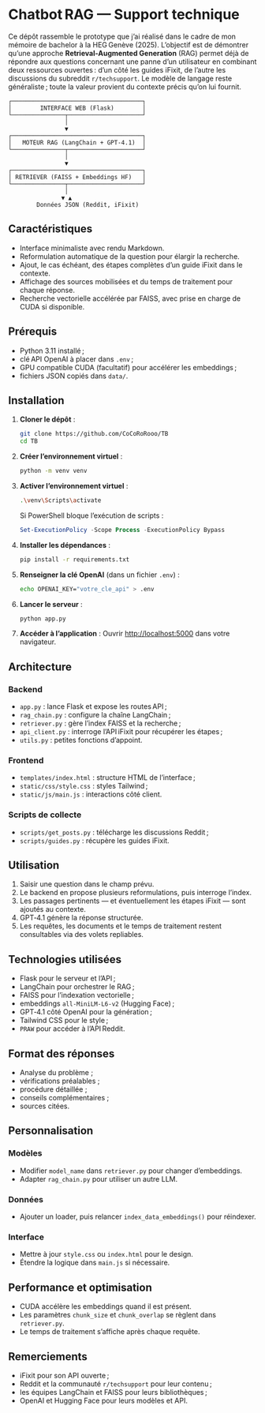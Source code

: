 # Chatbot RAG — Support technique

Ce dépôt rassemble le prototype que j’ai réalisé dans le cadre de mon mémoire de bachelor à la HEG Genève (2025). L’objectif est de démontrer qu’une approche **Retrieval‑Augmented Generation** (RAG) permet déjà de répondre aux questions concernant une panne d’un utilisateur en combinant deux ressources ouvertes : d’un côté les guides iFixit, de l’autre les discussions du subreddit `r/techsupport`. Le modèle de langage reste généraliste ; toute la valeur provient du contexte précis qu’on lui fournit.

```
┌─────────────────────────────────────┐
│        INTERFACE WEB (Flask)        │
└───────────────┬─────────────────────┘
                │
                ▼
┌─────────────────────────────────────┐
│   MOTEUR RAG (LangChain + GPT‑4.1)  │
└───────────────┬─────────────────────┘
                │
                ▼
┌─────────────────────────────────────┐
│ RETRIEVER (FAISS + Embeddings HF)   │
└───────────────┬─────────────────────┘
                │
               ▼ ▲
        Données JSON (Reddit, iFixit)
```

## Caractéristiques

- Interface minimaliste avec rendu Markdown.
- Reformulation automatique de la question pour élargir la recherche.
- Ajout, le cas échéant, des étapes complètes d’un guide iFixit dans le contexte.
- Affichage des sources mobilisées et du temps de traitement pour chaque réponse.
- Recherche vectorielle accélérée par FAISS, avec prise en charge de CUDA si disponible.

## Prérequis

- Python 3.11 installé ;
- clé API OpenAI à placer dans `.env` ;
- GPU compatible CUDA (facultatif) pour accélérer les embeddings ;
- fichiers JSON copiés dans `data/`.

## Installation

1. **Cloner le dépôt** :
   ```bash
   git clone https://github.com/CoCoRoRooo/TB
   cd TB
   ```
2. **Créer l’environnement virtuel** :
   ```bash
   python -m venv venv
   ```
3. **Activer l’environnement virtuel** :
   ```bash
   .\venv\Scripts\activate
   ```
   Si PowerShell bloque l’exécution de scripts :

   ```powershell
   Set-ExecutionPolicy -Scope Process -ExecutionPolicy Bypass
   ```
4. **Installer les dépendances** :
   ```bash
   pip install -r requirements.txt
   ```
5. **Renseigner la clé OpenAI** (dans un fichier `.env`) :
   ```bash
   echo OPENAI_KEY="votre_cle_api" > .env
   ```
6. **Lancer le serveur** :
   ```bash
   python app.py
   ```
7. **Accéder à l’application** :
   Ouvrir [http://localhost:5000](http://localhost:5000) dans votre navigateur.


## Architecture

### Backend

- `app.py` : lance Flask et expose les routes API ;
- `rag_chain.py` : configure la chaîne LangChain ;
- `retriever.py` : gère l’index FAISS et la recherche ;
- `api_client.py` : interroge l’API iFixit pour récupérer les étapes ;
- `utils.py` : petites fonctions d’appoint.

### Frontend

- `templates/index.html` : structure HTML de l’interface ;
- `static/css/style.css` : styles Tailwind ;
- `static/js/main.js` : interactions côté client.

### Scripts de collecte

- `scripts/get_posts.py` : télécharge les discussions Reddit ;
- `scripts/guides.py` : récupère les guides iFixit.

## Utilisation

1. Saisir une question dans le champ prévu.
2. Le backend en propose plusieurs reformulations, puis interroge l’index.
3. Les passages pertinents — et éventuellement les étapes iFixit — sont ajoutés au contexte.
4. GPT‑4.1 génère la réponse structurée.
5. Les requêtes, les documents et le temps de traitement restent consultables via des volets repliables.

## Technologies utilisées

- Flask pour le serveur et l’API ;
- LangChain pour orchestrer le RAG ;
- FAISS pour l’indexation vectorielle ;
- embeddings `all‑MiniLM‑L6‑v2` (Hugging Face) ;
- GPT‑4.1 côté OpenAI pour la génération ;
- Tailwind CSS pour le style ;
- `PRAW` pour accéder à l’API Reddit.

## Format des réponses

- Analyse du problème ;
- vérifications préalables ;
- procédure détaillée ;
- conseils complémentaires ;
- sources citées.

## Personnalisation

### Modèles

- Modifier `model_name` dans `retriever.py` pour changer d’embeddings.
- Adapter `rag_chain.py` pour utiliser un autre LLM.

### Données

- Ajouter un loader, puis relancer `index_data_embeddings()` pour réindexer.

### Interface

- Mettre à jour `style.css` ou `index.html` pour le design.
- Étendre la logique dans `main.js` si nécessaire.

## Performance et optimisation

- CUDA accélère les embeddings quand il est présent.
- Les paramètres `chunk_size` et `chunk_overlap` se règlent dans `retriever.py`.
- Le temps de traitement s’affiche après chaque requête.

## Remerciements

- iFixit pour son API ouverte ;
- Reddit et la communauté `r/techsupport` pour leur contenu ;
- les équipes LangChain et FAISS pour leurs bibliothèques ;
- OpenAI et Hugging Face pour leurs modèles et API.